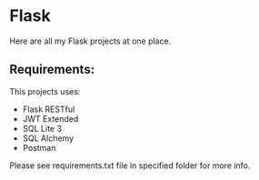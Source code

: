 # Flask
Here are all my Flask projects at one place.

## Requirements: 
 This projects uses:
- Flask RESTful
- JWT Extended
- SQL Lite 3
- SQL Alchemy
- Postman

 Please see requirements.txt file in specified folder for more info.
